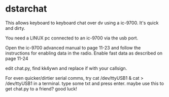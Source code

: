 # dstarchat
This allows keyboard to keyboard chat over dv using a ic-9700. It's quick and dirty.

You need a LINUX pc connected to an ic-9700 via the usb port.

Open the ic-9700 advanced manual to page 11-23 and follow the instructions for enabling data in the radio.
Enable fast data as described on page 11-24

edit chat.py, find kk4ywn and replace if with your callsign. 

For even quicker/dirtier serial comms, try
cat /dev/ttyUSB1 & cat > /dev/ttyUSB1
in a terminal.
type some txt and press enter.
maybe use this to get chat.py to a friend?
good luck!

